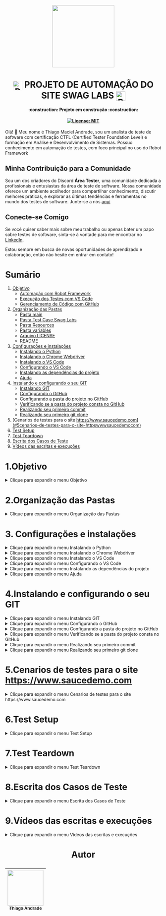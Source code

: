 <h1 align="center"> <img src="https://github.com/macielthiago89/swaglabs/assets/92893341/4dc8fa59-42e7-49cf-bfad-54b3c204ee3e" width="200" height="200"> </h1>  

<h1 align="center"> <img align="center" alt="Rafa-Python" height="30" width="30" src="https://github.com/macielthiago89/macielthiago89/assets/92893341/47fbee38-1830-4719-b39b-c07fcc6b29b1"> PROJETO DE AUTOMAÇÃO DO SITE SWAG LABS <img align="center" alt="Rafa-Python" height="30" width="30" src="https://github.com/macielthiago89/macielthiago89/assets/92893341/47fbee38-1830-4719-b39b-c07fcc6b29b1">  </h1>   

<h4 align="center"> 
    :construction:  Projeto em construção  :construction:
</h4>

<h4 align="center">
    
[![License: MIT](https://img.shields.io/badge/License-MIT-yellow.svg)](https://github.com/macielthiago89/swaglabs/blob/main/LICENSE)
</h4>

Olá! 👋 Meu nome é Thiago Maciel Andrade, sou um analista de teste de software com certificação CTFL (Certified Tester Foundation Level) e formação em Análise e Desenvolvimento de Sistemas. Possuo conhecimento em automação de testes, com foco principal no uso do Robot Framework

## Minha Contribuição para a Comunidade
Sou um dos criadores do Discord **Área Tester**, uma comunidade dedicada a profissionais e entusiastas da área de teste de software. Nossa comunidade oferece um ambiente acolhedor para compartilhar conhecimento, discutir melhores práticas, e explorar as últimas tendências e ferramentas no mundo dos testes de software. Junte-se a nós [aqui](https://discord.gg/r7p2h6m58V)

## Conecte-se Comigo
Se você quiser saber mais sobre meu trabalho ou apenas bater um papo sobre testes de software, sinta-se à vontade para me encontrar no [LinkedIn](https://www.linkedin.com/in/thiagomacielandrade/).

Estou sempre em busca de novas oportunidades de aprendizado e colaboração, então não hesite em entrar em contato!

# Sumário

1. [Objetivo](#1objetivo)
   * [Automação com Robot Framework](#automa%C3%A7%C3%A3o-com-robot-framework)
   * [Execução dos Testes com VS Code](#execu%C3%A7%C3%A3o-dos-testes-com-vs-code)
   * [Gerenciamento de Código com GitHub](#gerenciamento-de-c%C3%B3digo-com-github)
2. [Organização das Pastas](#2organiza%C3%A7%C3%A3o-das-pastas)
   * [Pasta main](#pasta-main-%EF%B8%8F-clique-aqui-para-acessar-o-reposit%C3%B3rio)
   * [Pasta Test Case Swag Labs](#pasta-test-case-swag-labs-%EF%B8%8F-clique-aqui-para-acessar-o-reposit%C3%B3rio)
   * [Pasta Resources](#pasta-resources-%EF%B8%8F-clique-aqui-para-acessar-o-reposit%C3%B3rio)
   * [Pasta variables](#pasta-variables-%EF%B8%8F-clique-aqui-para-acessar-o-reposit%C3%B3rio)
   * [Arquivo LICENSE](#arquivo-license-%EF%B8%8F-clique-aqui-para-acessar-o-reposit%C3%B3rio)
   * [README](#readme-%EF%B8%8F-clique-aqui-para-acessar-o-reposit%C3%B3rio)
3. [Configurações e instalações](#3-configura%C3%A7%C3%B5es-e-instala%C3%A7%C3%B5es)
   * [Instalando o Python](#instalando-o-python)
   * [Instalando o Chrome Webdriver](#instalando-o-chrome-webdriver)
   * [Instalando o VS Code](#instalando-o-vs-code)
   * [Configurando o VS Code](#configurando-o-vs-code)
   * [Instalando as dependências do projeto](#instalando-as-depend%C3%AAncias-do-projeto)
   * [Ajuda](#ajuda)
4. [Instalando e configurando o seu GIT](#4instalando-e-configurando-o-seu-git)
   * [Instalando GIT]([#instalando-git)
   * [Configurando o GitHub](#configurando-o-github)
   * [Configurando a pasta do projeto no GitHub](#configurando-a-pasta-do-projeto-no-github)
   * [Verificando se a pasta do projeto consta no GitHub](#verificando-se-a-pasta-do-projeto-consta-no-github)
   * [Realizando seu primeiro commit](#realizando-seu-primeiro-commit)
   * [Realizando seu primeiro git clone](#realizando-seu-primeiro-git-clone)
5. [Cenarios de testes para o site https://www.saucedemo.com](#5cenarios-de-testes-para-o-site-httpswwwsaucedemocom)
6. [Test Setup](#6test-setup)
7. [Test Teardown](#7test-teardown)
8. [Escrita dos Casos de Teste](#8escrita-dos-casos-de-teste)
9. [Vídeos das escritas e execuções](#9v%C3%ADdeos-das-escritas-e-execu%C3%A7%C3%B5es)

    
# 1.Objetivo

<details>

<summary> Clique para expandir o menu Objetivo </summary>

Este projeto se concentra na automação do site Swag Labs ([Swag Labs](https://www.saucedemo.com)), que foi desenvolvido especificamente para permitir testes de automação. Ele serve como um ambiente de treinamento onde os desenvolvedores e testadores podem praticar e aprender técnicas de automação de testes utilizando diferentes ferramentas e frameworks, como o Robot Framework, Selenium, entre outros. O "Swag Labs" geralmente simula um site de comércio eletrônico fictício, oferecendo produtos para compra e funcionalidades comuns de e-commerce, como login de usuários, adição de itens ao carrinho de compras, checkout, entre outros. 

## Automação com Robot Framework

O Robot Framework é uma ferramenta de automação de código aberto amplamente utilizada para escrever testes automatizados. Ele oferece uma sintaxe simples e legível que facilita a criação e manutenção de testes automatizados. Neste projeto, utilizamos o Robot Framework para escrever casos de teste que cobrem diversas funcionalidades do Swag Labs. A flexibilidade e extensibilidade do Robot Framework permitem uma integração perfeita com o Swag Labs, garantindo uma cobertura abrangente dos testes, através de keywords

## Execução dos Testes com VS Code

Para realizar a execução dos testes automatizados, utilizamos o Visual Studio Code (VS Code). O VS Code é um ambiente de desenvolvimento integrado (IDE) leve e altamente personalizável, que oferece suporte para uma variedade de linguagens de programação, incluindo Python (utilizado pelo Robot Framework). Sua interface intuitiva e extensível facilita a execução dos testes automatizados, além de proporcionar recursos avançados para depuração e análise de resultados.

## Gerenciamento de Código com GitHub

O GitHub é uma plataforma de hospedagem de código-fonte baseada em Git, que oferece controle de versão distribuído e recursos colaborativos para desenvolvedores. Utilizamos o GitHub para salvar o código-fonte do projeto e gerenciar as atualizações de forma eficiente. Além disso, o GitHub oferece recursos como pull requests e issues, que facilitam a revisão de código e a colaboração entre membros da equipe de automação de testes.

Este repositório contém os scripts de automação, casos de teste e recursos necessários para a execução e manutenção dos testes automatizados no Swag Labs. Contribuições são bem-vindas!

</details>

# 2.Organização das Pastas

<details>

<summary> Clique para expandir o menu Organização das Pastas </summary>

Ao utilizar o Robot Framework, temos muita facilidade na especificação do código, pois este trabalha com abordagem keyword-driven, reduzindo quase completamente a necessidade de implementar uma linguagem de programação. Porém, mesmo com esta facilidade, precisamos organizar as keywords, locators, variáveis e test cases de modo a facilitar o trabalho em equipe e a manutenção do código.

Em cada pasta dos grupos de funcionalidades também constam as pastas das evidências, renomeadas através do Robot, de acordo com o caso de teste.

## [Pasta main](https://github.com/macielthiago89/swaglabs/tree/CT02-03-04-05-06.01/swag_labs/main) ⬅️ Clique aqui para acessar o repositório

- **Main**: Esta pasta é responsável por organizar e relacionar as pastas pais de settings através de um tipo de "encapsulamento".
- **Main_dados**: Esta pasta é responsável por conter os dados que serão utilizados com frequência na escrita e execução dos testes, como os dados de login, nome da empresa e ambiente.
- **Main_keywords**: Esta pasta é responsável por conter as keywords criadas pelo usuário durante a escrita e execução dos testes.
- **Main_resources**: Esta pasta contém todos os caminhos dos resources das keywords criadas para escrita e execução dos casos de testes.
- **Main_variables**: Esta pasta contém todos os caminhos das variáveis inseridas nos locators das keywords criadas para escrita e execução dos casos de testes.

## [Pasta Test Case Swag Labs](https://github.com/macielthiago89/swaglabs/tree/CT02-03-04-05-06.01/swag_labs/test_case_swaglabs) ⬅️ Clique aqui para acessar o repositório

Nesta pasta é onde se encontram os Test Cases, pastas onde os casos de teste serão escritos para serem executados através das keywords. As pastas são divididas por grupos de funcionalidades de cada tela do site, que aos poucos iremos cobrir todas as funcionalidades encontradas nas telas.

## [Pasta Resources](https://github.com/macielthiago89/swaglabs/tree/CT02-03-04-05-06.01/swag_labs/resources) ⬅️ Clique aqui para acessar o repositório

### Pasta resources/resources_casos_de_teste
- **resources_casos_de_teste**: Esta pasta é responsável por conter as keywords padrões das libraries do Robot Framework. Keywords relacionadas aos steps dos test cases.

### Pasta resources/resource_test_setup

- **resource_test_setup**: Esta pasta é responsável por conter as keywords padrões das libraries do Robot Framework. Keywords relacionadas ao test setup.

### Pasta resources/resource_test_teardown

- **resource_test_teardown**: Esta pasta é responsável por conter as keywords padrões das libraries do Robot Framework. Keywords relacionadas ao test teardown.

## [Pasta variables](https://github.com/macielthiago89/swaglabs/tree/CT02-03-04-05-06.01/swag_labs/variables) ⬅️ Clique aqui para acessar o repositório

- **Variables**: 
    - **Variables_test_case**: Esta pasta é responsável por armazenar os locators vinculados às variáveis dos test cases.
    - **Variables_test_setup**: Esta pasta é responsável por armazenar os locators vinculados às variáveis dos test setup.
    - **Variables_test_teardown**: Esta pasta é responsável por armazenar os locators vinculados às variáveis dos test teardown.

## [Arquivo LICENSE](https://github.com/macielthiago89/swaglabs/blob/main/LICENSE) ⬅️ Clique aqui para acessar o repositório

A licença MIT permite que o software seja tratado sem restrições para o uso, modificação e distribuição.

## [README](https://github.com/macielthiago89/swaglabs/blob/main/README.md) ⬅️ Clique aqui para acessar o repositório

README consta todas as informações referente ao projeto como objetivo, arquitetura das pasta, instalações...
É possível adicionar um arquivo README a um repositório para comunicar informações importantes sobre o seu projeto. Um README, junto com uma licença de repositório, um arquivo de citação, diretrizes de contribuição e um código de conduta, comunica as expectativas do projeto e ajuda você a gerenciar contribuições.

É possível adicionar um arquivo README a um repositório para comunicar informações importantes sobre o seu projeto. Um README, junto com uma licença de repositório, um arquivo de citação, diretrizes de contribuição e um código de conduta, comunica as expectativas do projeto e ajuda você a gerenciar contribuições.

## [requirements.txt](https://github.com/macielthiago89/swaglabs/blob/CT02-03-04-05-06.01/swag_labs/requirements.txt) ⬅️ Clique aqui para acessar o repositório

Neste arquivo consta todas as dependência necessarias para poder instalar e rodar os scripts .robot

</details>
  
# 3. Configurações e instalações

<details>

## Instalando o Python
<summary> Clique para expandir o menu Instalando o Python </summary>

* Acesse o site [python.org/downloads](https://www.python.org/downloads/) ou pesquise no Google por "Python" e clique em "Downloads".

![1](https://github.com/macielthiago89/swaglabs/assets/92893341/542d3663-82e2-46c1-b8ff-1ed155866685)

* Clique em "Download Python" (Versão atual).

![2](https://github.com/macielthiago89/swaglabs/assets/92893341/96fafc04-f1ce-441c-a6c0-648961087a41)

* Marque os checkboxes "Use admin privileges when installing py.exe" e "Add python.exe to PATH". Após marcar os checkboxes, clique em "Install Now" e depois em "Next".

![3](https://github.com/macielthiago89/swaglabs/assets/92893341/ba2913cb-522e-45c2-abd3-7a6c9afa4d23)

* Clique em "Close" para fechar o instalador do Python.

![4](https://github.com/macielthiago89/swaglabs/assets/92893341/1a5c9d87-9c1f-4fd6-9d08-7b18132f1825)

* Abra o CMD do Windows e digite `python --version`. A versão exibida no CMD deve ser a mesma que você baixou no passo 02.

![5](https://github.com/macielthiago89/swaglabs/assets/92893341/b84b230a-891d-4b2c-9d6d-0735c732225d)

* Clique em "Close" para fechar o instalador do Python.

</details>

<details>

## Instalando o Chrome Webdriver

<summary> Clique para expandir o menu Instalando o Chrome Webdriver </summary>

* No navegador do Chrome, clique em "⁝" para exibir as opções do Chrome e depois em "Ajuda" > "Sobre o Google Chrome".

![6](https://github.com/macielthiago89/swaglabs/assets/92893341/99d65f59-6c79-4ad6-9336-37c5c28715e1)

* Verifique qual a última versão do Chrome. Caso esteja desatualizado, atualize-o.

![7](https://github.com/macielthiago89/swaglabs/assets/92893341/7a62ebf3-196e-423b-b95e-b22284523a87)

* Acesse o site [chromedriver.chromium.org/downloads](https://chromedriver.chromium.org/downloads) e baixe a versão compatível com seu Chrome.

![8](https://github.com/macielthiago89/swaglabs/assets/92893341/5f2f3f39-fc86-4b19-ace0-fc131d76af90)

* Clique em "STABLE", esta é a versão estável do Chrome Driver.

![9](https://github.com/macielthiago89/swaglabs/assets/92893341/6443dfeb-b682-4e3d-b56e-de2df1713504)

![10](https://github.com/macielthiago89/swaglabs/assets/92893341/4baa4052-fb57-45a1-a8ce-70484560c827)

* Abra o arquivo baixado no seu navegador.

![11](https://github.com/macielthiago89/swaglabs/assets/92893341/ab6ea580-e15a-43b3-8b94-d6cd2f49833f)

* Navegue até onde o Python foi instalado. Caso não lembre onde foi instalado, clique com o botão direito sobre o atalho do Python, abra o local do arquivo e a pasta "Scripts".

![13](https://github.com/macielthiago89/swaglabs/assets/92893341/d1945088-8ec9-45db-9449-67b66ae09567)

* Cole o arquivo `chromedriver.exe`.

![12](https://github.com/macielthiago89/swaglabs/assets/92893341/5ccea767-4b0b-41ae-9a3c-09c9b9cb08a7)

![14](https://github.com/macielthiago89/swaglabs/assets/92893341/5b93744c-c7f0-4c3b-a9bb-3b3dc47a66e8)

</details>

<details>

## Instalando o VS Code

<summary> Clique para expandir o menu Instalando o VS Code </summary>

* Acesse o site [code.visualstudio.com/download](https://code.visualstudio.com/download) ou pesquise no Google por "VS Code" e clique em "Download".

![20](https://github.com/macielthiago89/swaglabs/assets/92893341/19b5e435-2efd-4441-8e2b-deb1190f3c7f)

* Selecione o Visual Studio Code de acordo com seu sistema operacional.

![21](https://github.com/macielthiago89/swaglabs/assets/92893341/9180ebec-3e00-46fd-a1d3-19c5b11337e4)

* Aceite o acordo e siga as instruções para finalizar a instalação.

![22](https://github.com/macielthiago89/swaglabs/assets/92893341/0bbd1ffe-f125-4a20-a02f-9340c9aaaee8)

</details>

<details>

## Configurando o VS Code
    
<summary> Clique para expandir o menu Configurando o VS Code </summary>

* Abra o VS Code.

* Clique em "Extensions" e instale as extensões necessárias, como "Robot Framework Language Server", "Material Icon Theme", e "Dracula Official".

![23](https://github.com/macielthiago89/swaglabs/assets/92893341/ca7fc48c-ef3a-4ed6-b46d-26bffb9a176c)

![25](https://github.com/macielthiago89/swaglabs/assets/92893341/fa67a4b9-f194-4540-8303-1033ea962b43)

![26](https://github.com/macielthiago89/swaglabs/assets/92893341/d01a2a30-be0a-469d-b702-7ea8763c5125)

</details>

<details>

## Instalando as dependências do projeto

<summary> Clique para expandir o menu Instalando as dependências do projeto </summary>

* Abra o VS Code.

* Clique em "View" e selecione a opção "Terminal".

* Digite o codigo abaixo e tecle enter 
```bash
pip install -r requirements.txt 
```
   -- OBS: Ao executar esse comando, o pip percorre o arquivo requirements.txt, lê cada linha e instala as bibliotecas e suas versões especificadas. Caso seja preciso será atualizado automaticamente para a versão mais atual

* Crie um arquivo `.code-workspace` para configurar o ambiente de trabalho.

![27](https://github.com/macielthiago89/swaglabs/assets/92893341/ee8a553b-c7b5-4816-bffb-e2fb32b30aba)

* Cole o seguinte código no arquivo:

```json
{
    "folders": [
        {
            "path": "."
        }
    ],
    "settings": {
        "rfLanguageServer.libraries": [
            "BuiltIn-3.1.1",
            "Collections-3.1.1",
            "DateTime-3.1.1",
            "Dialogs-3.1.1",
            "OperatingSystem-3.1.1",
            "Process-3.1.1",
            "Screenshot-3.1.1",
            "SeleniumLibrary-3.3.1",
            "Telnet-3.1.1",
            "XML-3.1.1"
        ]
    }
}
```

![28](https://github.com/macielthiago89/swaglabs/assets/92893341/2aed22af-bcad-45b8-ac84-ea18513874d6)

* Após salvar o arquivo, crie um arquivo com extensão .robot e digite *** Sistema para exibir as opções de sessões do Robot.

* Crie outro arquivo com extensão .robot, digite *** Settings *** e importe a library Selenium ou qualquer outra. Em seguida, digite *** Keywords ***.

![29](https://github.com/macielthiago89/swaglabs/assets/92893341/d51ae1d4-fdb7-47ef-b969-b1c6c2b06724)

* Ao digitar a keyword, o VS Code já exibe a opção para selecionar.

![30](https://github.com/macielthiago89/swaglabs/assets/92893341/406ba833-73a0-4ea2-a992-0e49ac33126f)

</details>

<details>

## Ajuda
    
<summary> Clique para expandir o menu Ajuda </summary>

Se mesmo após a instalação do Python o programa não reconheceu as variáveis de ambiente, siga estes passos:

   *  Clique em "Pesquisa" no Windows.

   *  Digite "Variáveis de ambiente".

   *  Após a tela abrir, clique em "Variáveis de ambiente".

   *  Em "Variáveis de usuário", clique em "Path".

   *  Clique em "Editar".

   *  Clique em "Procurar" e navegue até onde o seu Python foi instalado.

   *  Selecione o diretório do Python e Python\Scripts.

   * Coloque as duas variáveis em primeiro e salve.

![31](https://github.com/macielthiago89/swaglabs/assets/92893341/8ee4ed3a-92ff-4dbd-b5a4-908bceb25c74)

## Conseguir locators

### Sites de ajuda para encontrar Xpath manualmente:

[Clique aqui para acessar o site devhints](https://devhints.io/xpath)

[Clique aqui para acessar o site htmlcheatsheet](https://htmlcheatsheet.com/css/)

### Extensões para encontrar os locators:

[Clique aqui para instalar a extensão CSS Selector](https://chromewebstore.google.com/detail/css-selector-helper/gddgceinofapfodcekopkjjelkbjodin)

[Clique aqui para instalar a extensão True Path](https://chromewebstore.google.com/detail/truepath/mgjhkhhbkkldiihlajcnlfchfcmhipmn?hl=pt-BR). 

### Robot Framework User Guide

Guia do usuario do robot framework

[Clique aqui para acessar o Robot Framework User Guide](https://robotframework.org/robotframework/latest/RobotFrameworkUserGuide.html)

</details>

# 4.Instalando e configurando o seu GIT

<details>

<summary> Clique para expandir o menu Instalando GIT </summary>

## Instalando GIT

* Acesse o link [Git para Windows](https://git-scm.com/download/win) ou pesquise no Google por "GIT" e clique em "Download for Windows".

![1](https://github.com/macielthiago89/swaglabs/assets/92893341/df3a7b51-64e5-49c3-8d9a-764b778f1aa2)

* Selecione a arquitetura de acordo com o seu sistema.

![2](https://github.com/macielthiago89/swaglabs/assets/92893341/4f148730-3622-49eb-877e-3cbb5a77f6a3)

* Abra o programa do Git e clique sempre em "NEXT".

![3](https://github.com/macielthiago89/swaglabs/assets/92893341/a29ccbca-e5c3-4fba-aad9-4ee6a9985b90)

</details>

<details>

<summary> Clique para expandir o menu Configurando o GitHub </summary>

## Configurando o GitHub

* Abra o VS Code.

* Clique em "View" e selecione a opção "Terminal".

![4](https://github.com/macielthiago89/swaglabs/assets/92893341/397e9826-fa64-4efb-975e-40cdc47b8607)

* No terminal, clique em "Git Bash".

![5](https://github.com/macielthiago89/swaglabs/assets/92893341/3b7959b0-6a94-4f0a-b39f-06bda8604f54)

* No terminal, digite `git config --global user.name <Seu nome de usuário do GitHub>`.

![6](https://github.com/macielthiago89/swaglabs/assets/92893341/6b34ef25-6e32-43c9-b81c-ce2f91476d27)

* No terminal, digite `git config --global user.email <Seu e-mail do GitHub>`.

![7](https://github.com/macielthiago89/swaglabs/assets/92893341/e7c7559d-70cd-4d2d-89f3-4ea2fc7a7f50)

</details>

<details>

<summary> Clique para expandir o menu Configurando a pasta do projeto no GitHub</summary>

## Configurando a pasta do projeto no GitHub

* Abra o VS Code.

* Clique em "Source Control". (Observação: Caso não tenha a opção "Source Control" visível, clique com o botão direito na engrenagem de configuração e selecione a opção "Source Control").

![8](https://github.com/macielthiago89/swaglabs/assets/92893341/f756a63e-d07f-492d-a3a4-3b82d12b3ed5)

* Clique em "Open Folder".

![9](https://github.com/macielthiago89/swaglabs/assets/92893341/32066b46-02bc-4edb-8b74-595d68ac4422)

* Selecione a pasta para criar o projeto ou crie uma nova.

![10](https://github.com/macielthiago89/swaglabs/assets/92893341/d1cb0a80-0e10-44ec-bf3a-6d4f364661e6)

* O VS Code irá exibir uma tela de confiabilidade para os autores da pasta. Selecione a caixa de seleção "Trust the authors of all files in the parent folder 'Nome da sua pasta'". Clique em "Yes, I trust the authors".

![11](https://github.com/macielthiago89/swaglabs/assets/92893341/a7315810-9ea8-4f2c-b1b6-b4168677692c)

</details>

<details>

<summary> Clique para expandir o menu Verificando se a pasta do projeto consta no GitHub </summary>

## Verificando se a pasta do projeto consta no GitHub

* Clique em "New File".

* Crie um arquivo qualquer.

![12](https://github.com/macielthiago89/swaglabs/assets/92893341/542a7ac2-09c1-47a9-86bf-a2fdd45585ae)

* Clique em "Source File". Clique em "Publish to GitHub".

![14](https://github.com/macielthiago89/swaglabs/assets/92893341/38776858-72c3-4273-8cd3-3add6d8e4ef8)

* O sistema deve exibir uma mensagem pedindo para a extensão do GitHub acessar o GitHub pelo seu navegador. Clique em "Allow".

![15](https://github.com/macielthiago89/swaglabs/assets/92893341/fe6badec-6667-4be3-af27-952e433391e2)

* O VS Code deve abrir seu navegador e pedir para abrir o Visual Studio Code, clique em "Sim".

![16](https://github.com/macielthiago89/swaglabs/assets/92893341/a261d390-2cb9-44cb-b458-965260d8ff77)

* Retorne ao VS Code e no campo de pesquisa insira o nome do seu repositório que será criado no GitHub.

![17](https://github.com/macielthiago89/swaglabs/assets/92893341/17af54c8-ec90-4c26-8f76-e1cb96514670)

* No VS Code, selecione no campo de pesquisa o arquivo criado anteriormente.

![18](https://github.com/macielthiago89/swaglabs/assets/92893341/3a41fb63-2e0a-4bf0-8ef7-09f8402d1a87)

* O VS Code irá exibir para abrir o GitHub no seu navegador. Clique em "Sign in with your browser".

![19](https://github.com/macielthiago89/swaglabs/assets/92893341/3c1e37bd-9c71-4aaa-a494-089506dbee13)

* O VS Code deve exibir a mensagem de sucesso. Clique em "Open on GitHub".

![20](https://github.com/macielthiago89/swaglabs/assets/92893341/6326c880-1b77-40fe-85c6-4663711eacdc)

* O sistema deve exibir no seu navegador a sua conta do GitHub com o seu repositório e o arquivo criado no passo 12.

![21](https://github.com/macielthiago89/swaglabs/assets/92893341/3f0f2673-fdc2-476a-9f66-715464fac555)

</details>

<details>

# Realizando seu primeiro commit

<summary> Clique para expandir o menu Realizando seu primeiro commit </summary>

* No terminal clique em git bash e digite o codigo abaixo:

```
echo "# (Nome do repositorio)" >> README.md
git init
git add README.md
git commit -m "Nome do primeiro commit"
git branch -M main
git remote add origin (Link do repositorio completo com .git no final)
git push -u origin main

```

* No arquivo criado, realize alguma edição.

![22](https://github.com/macielthiago89/swaglabs/assets/92893341/ecbf11fb-5ad1-450a-adbb-81b2f53ee79a)

* Clique em "Source File". Insira o título do commit no campo "Message". Clique em "Commit".

![23](https://github.com/macielthiago89/swaglabs/assets/92893341/4f697345-bf19-4531-ba6a-b42e58151fd3)

* O VS Code deve exibir uma mensagem informando que não tem nenhuma edição preparada e pergunta se você quer realizar a mudança, clique em "Always".

![24](https://github.com/macielthiago89/swaglabs/assets/92893341/f2f59439-9ec8-4be4-abb1-50f71b162d24)

* Clique em "Sync Changes".

![25](https://github.com/macielthiago89/swaglabs/assets/92893341/eb5946bb-b1e8-4985-9a12-804bc1e0165b)

* O VS Code deve exibir a mensagem informando para qual branch será feito o commit.

![26](https://github.com/macielthiago89/swaglabs/assets/92893341/10f615ad-993e-4f16-89f3-cc7cab0f6ec8)

* Atualize o seu GitHub e verifique a edição realizada.

![27](https://github.com/macielthiago89/swaglabs/assets/92893341/df2acc25-26fe-4afa-84aa-c1301c9afb9b)

</details>

<details>

# Realizando seu primeiro git clone

<summary> Clique para expandir o menu Realizando seu primeiro git clone </summary>

* No VS Code, clique em "New Window".

![28](https://github.com/macielthiago89/swaglabs/assets/92893341/3a2fe9bd-d731-4e4c-af80-d56b7936e5c3)

* Clique em "Source File".

![29](https://github.com/macielthiago89/swaglabs/assets/92893341/5dec7dbb-b890-4b90-bec5-acf52dcd41c7)

* Clique em "Clone Repository".

![30](https://github.com/macielthiago89/swaglabs/assets/92893341/0524bea3-9ad8-4a50-9394-510326b9fba2)

* Selecione o repositório do GitHub que você quer clonar.

![31](https://github.com/macielthiago89/swaglabs/assets/92893341/2a7dd673-b0bb-4af4-8240-de76377a5899)

* Selecione a pasta no Windows onde será salvo o seu repositório.

![32](https://github.com/macielthiago89/swaglabs/assets/92893341/f51918c2-40a8-405a-adea-66fd08606fa0)

* Clique em "Open in New Window".

![33](https://github.com/macielthiago89/swaglabs/assets/92893341/094daff9-5994-47ad-ac8c-7c5932ce4c3c)

* As pastas serão clonadas do repositório do GitHub e inseridas no VS Code.

![34](https://github.com/macielthiago89/swaglabs/assets/92893341/21e0e139-8ca2-49fd-b6d9-c066cf747d2f)

</details>

# 5.Cenarios de testes para o site https://www.saucedemo.com

<details>

<summary> Clique para expandir o menu Cenarios de testes para o site https://www.saucedemo.com </summary>

## [Casos de teste](https://github.com/macielthiago89/swaglabs/tree/CT02-03-04-05-06.01/swag_labs/test_case_swaglabs) ⬅️ Clique aqui para acessar o repositório

## Tela Principal

- Realizar o login.
- Visualizar a mensagem de campo obrigatório para os campos username e password.
- Visualizar a mensagem de campo obrigatório para o campo username.
- Visualizar a mensagem de campo obrigatório para o campo password.
- Fechar mensagem de campo obrigatório para o campo username.
- Fechar mensagem de campo obrigatório para o campo password.

## Tela do Inventário

- ✅ CT0001 - Clicar no botão para abrir a aba do menu.
- ✅ CT0002 - Clicar no botão para fechar a aba do menu.
- ✅ CT0003 - Acessar a tela "All Items".
- ✅ CT0004 - Acessar a tela "About".
- ✅ CT0005 - Realizar o logout.
- ✅ CT0006 - Acessar a tela "Reset App State".
- ✅ CT0007 - Clicar no botão "Remove item".
- ✅ CT0010 - Funcionalidade de filtro por Nome (A a Z).
- ✅ CT0011 - Funcionalidade de filtro por Nome (Z a A).
- ❌ Funcionalidade de filtro por Preço (Baixo para Alto) (Não possivel automoção)
- ❌ Funcionalidade de filtro por Preço (Alto para Baixo) (Não possivel automoção)
- ✅ CT0008 - Clicar no botão "Add to Cart".
- ✅ CT0009 - Acessar as informações de um produto.
- ✅ CT0012 - Clicar no botão "Back to Products".

## Tela do Carrinho

- Clicar no botão "Continue Shopping".
- Clicar no botão "Checkout".

## Tela do Checkout - Passo um

- Clicar no botão "Cancel".
- Clicar no botão "Continue".
- Visualizar a mensagem de campo obrigatório para os campos first name, last name e zip/postal code.
- Visualizar a mensagem de campo obrigatório para os campos last name e zip/postal code.
- Visualizar a mensagem de campo obrigatório para o campo zip/postal code.

## Tela do Checkout - Passo dois

- Clicar no botão "Cancel".
- Clicar no botão "Finish".

## Funcionalidades Adicionais

- Testar a função de adicionar item ao carrinho.
- Adicionar um item ao carrinho.
- Clicar no botão "Remove".
- Verificar se a tela do checkout step two exibe o item adicionado.
- Verificar a quantidade de itens no carrinho.
- Verificar o número de itens adicionados no carrinho.

</details>

# 6.Test Setup

<details>

<summary> Clique para expandir o menu Test Setup </summary> 

## [Test setup](https://github.com/macielthiago89/swaglabs/tree/CT02-03-04-05-06.01/swag_labs/test_case_swaglabs/test_setup) ⬅️ Clique aqui para acessar o repositório

No Robot Framework, o termo "test setup" refere-se a uma seção especial de um caso de teste ("test case") que é usada para configurar o ambiente de teste antes que o teste real seja executado. Esta seção é uma das quatro partes principais de um caso de teste no Robot Framework, juntamente com "Settings", "Test Case" e "Teardown".

A importância do "test setup" reside na capacidade de preparar o ambiente de teste de maneira consistente e confiável antes de cada execução de teste. Isso pode incluir a inicialização de aplicativos, a configuração de estados de sistema específicos, a definição de variáveis necessárias ou a configuração de outros pré-requisitos para o teste.

Alguns dos principais aspectos da importância do "test setup" no Robot Framework incluem consistência, economia de tempo, redução de erros, facilidade de manutenção e reutilização. Em resumo, o "test setup" no Robot Framework desempenha um papel crucial na automação de testes, garantindo que o ambiente de teste seja configurado corretamente e de forma consistente antes da execução do teste real, resultando em testes mais eficientes e confiáveis.

## Implementação do Test Setup

### Configurações

Na pasta `swaglabs/settings/resources/resource_test_setup`, foi criado um arquivo `resource_test_setup.robot`, nele devem constar os passos descritos no "test case" do "test setup" em forma de palavras-chave contidas nas bibliotecas que o Robot suporta.

Na pasta `settings/main`, foram criados os seguintes arquivos:

- `Main_resource`: Onde constam todos os caminhos dos recursos.
- `Main_keywords`: Onde constam todas a keywords criadas pelo usuario.
- `Main_variables`: Onde constam todos os caminhos das variáveis, criadas em forma de lista para serem aproveitadas durante todo o projeto.
- `Main_dados`: Onde constam todos os dados fixos utilizados nos testes, como ambiente, usuário, senha, etc., definidos por variáveis.
- `Main`: Onde foi criado um "encapsulamento" entre as pastas de configurações, criando um Page Object Model (POM), onde todas as pastas se interligam no arquivo `main.robot` que se encontra no caminho `settings/main/`.

Todos os arquivos serão utilizados durante todo o projeto para inserir os caminhos das pastas que serão declaradas em todo o projeto.

O Page Object Model (POM) é uma técnica de design comum em automação de testes, e sua importância no Robot Framework é significativa. O POM visa melhorar a manutenção, reutilização e escalabilidade dos casos de teste automatizados, abstraindo a estrutura e os elementos da interface do usuário (UI) em objetos reutilizáveis. Manutenção Simplificada, Reutilização de Código, Abstração de Detalhes da Interface do Usuário, Facilidade de Leitura e Manutenção de Casos de Teste e Paralelismo e Escalabilidade são algumas das principais razões pelas quais o POM é importante no contexto do Robot Framework.

Em resumo, o Page Object Model desempenha um papel fundamental na automação de testes com o Robot Framework, permitindo uma estrutura mais organizada, reutilizável e de fácil manutenção para os casos de teste automatizados. Isso ajuda a melhorar a eficiência, a confiabilidade e a escalabilidade dos processos de automação de testes.

### Caso de teste "test_setup"

Na pasta `swaglabs/test_case_swaglabs/test_setup/`, foi criado um arquivo `test_setup.robot`, nele devem constar o caso de teste responsável pelos passos para ser executado o "test setup".

Foram escritos os passos para acessar o site e realizar o login, verificando o sucesso ao logar.

No caso de teste consta:

- Documentation da suite: Responsável por informar ao usuário qual o objetivo do teste.
- Metadata: São os dados que serão exibidos no log report.
- Resource: Declarado a partir do caminho do arquivo `main.robot`.
- Test Timeout: Definido em 2 minutos.
- Documentation do caso de teste: Onde constam as pré-condições para serem realizados os testes.
- Tags: Informando duas tags para execução direcionada a esse teste. Foram criadas as tags `test_setup`, com a finalidade de executar somente esse caso de teste, e a tag `regression`, onde todos os casos de teste receberão essa tag para serem executados em conjunto em uma futura regressão.

### Comando para executar o "test_setup"

```bash

<Caminho do arquivo> robot .\test_setup.robot

```

Ao decorrer das escritas o test setup será transformada em Keyword, um dos beneficios do Robot framework é você poder criar sua propria keyword.

### Vídeo de implementação:
[Clique aqui para visualizar o vídeo do Test Setup](https://drive.google.com/file/d/1BHq4NNcTYvJ1inFQqlIJ5XRscIPv_wq0/view?usp=drive_link)

</details>

# 7.Test Teardown

<details>

<summary> Clique para expandir o menu Test Teardown </summary>

## [Test Teardown](https://github.com/macielthiago89/swaglabs/tree/CT02-03-04-05-06.01/swag_labs/resources/resource_test_teardown) ⬅️ Clique aqui para acessar o repositório

O "test teardown" no Robot Framework é uma funcionalidade que permite a execução de ações específicas após a conclusão de um caso de teste. Basicamente, é uma seção reservada onde você pode definir tarefas que precisam ser executadas independentemente do resultado do teste, seja ele passando ou falhando.

A importância do "test teardown" reside em algumas áreas chave:

- **Limpeza de ambiente**: Garantir que o ambiente seja deixado em um estado consistente após a execução do teste.
- **Liberação de recursos**: Garantir que recursos alocados durante a execução do teste sejam liberados, evitando vazamentos de recursos.
- **Relatórios e Logging**: Registrar informações adicionais sobre a execução do teste para entender o contexto, mesmo em caso de falha.
- **Configuração para o próximo teste**: Preparar o ambiente para o próximo teste revertendo configurações ou restaurando o estado inicial do sistema.

Em resumo, o "test teardown" é uma parte crucial da estrutura de automação de teste do Robot Framework, pois permite a execução de ações importantes antes de finalizar a execução de um caso de teste, garantindo assim a consistência e a confiabilidade dos testes automatizados.

## Implementação do Test Teardown

### Configurações

Na pasta `swaglabs/settings/resources/resource_test_teardown`, foi criado um arquivo `resource_test_teardown.robot`. Nele, devem constar as keywords a serem executadas no test teardown.

O resource do test teardown foi declarado no arquivo `main_resource.robot`.

Ao escrever as variáveis, foi introduzida a keyword `Capture Page Screenshot`, que contém 2 argumentos que serão declarados em cada caso de teste, facilitando a identificação das evidências de acordo com o caso de teste.

Todos os arquivos serão utilizados durante todo o projeto para inserir os caminhos das pastas que serão declaradas em todo o projeto.

[Clique aqui para visualizar o vídeo do Test Teardown]

</details>

# 8.Escrita dos Casos de Teste

<details>

<summary> Clique para expandir o menu Escrita dos Casos de Teste </summary>

## [Casos de teste](https://github.com/macielthiago89/swaglabs/tree/CT02-03-04-05-06.01/swag_labs/test_case_swaglabs) ⬅️ Clique aqui para acessar o repositório

O Robot Framework é uma estrutura de automação de teste de código aberto amplamente utilizada para escrever casos de teste e automatizar testes em uma variedade de aplicativos e sistemas. Aqui estão algumas das principais razões pelas quais é importante utilizar o Robot Framework na escrita de casos de teste:

- **Facilidade de uso:** O Robot Framework utiliza uma sintaxe fácil de entender e uma estrutura de arquivo tabular que torna a escrita e manutenção dos casos de teste mais acessível para profissionais de teste, desenvolvedores e outros membros da equipe.

- **Reutilização de código:** Ele suporta a reutilização de bibliotecas de código, permitindo que os testadores escrevam bibliotecas personalizadas ou reutilizem bibliotecas existentes para diferentes projetos e cenários de teste. Isso economiza tempo e esforço, uma vez que partes comuns de testes podem ser reaproveitadas facilmente.

- **Integração com diversas tecnologias:** O Robot Framework possui uma vasta gama de bibliotecas e plug-ins que permitem a integração com diferentes tecnologias e ferramentas de automação, como Selenium para testes web, Appium para testes mobile, e muitos outros. Isso oferece flexibilidade para testar uma variedade de sistemas e aplicativos.

- **Suporte à automação de teste de aceitação:** O Robot Framework é altamente adequado para automação de teste de aceitação, permitindo que os testadores escrevam casos de teste que validem se um sistema atende aos requisitos de negócio e comportamento esperado.

- **Geração de relatórios e logs:** Ele gera relatórios e logs detalhados após a execução dos testes, fornecendo uma visão clara sobre o resultado dos testes, incluindo sucesso, falhas e erros. Isso ajuda na identificação e resolução rápida de problemas.

- **Suporte à abordagem de desenvolvimento ágil:** O Robot Framework é flexível e pode ser facilmente integrado em processos de desenvolvimento ágil, permitindo que os testes sejam automatizados e executados continuamente durante o ciclo de desenvolvimento.

- **Comunidade ativa e suporte:** O Robot Framework possui uma comunidade ativa de usuários e desenvolvedores, o que significa que há uma abundância de recursos, documentação e suporte disponíveis para ajudar os usuários a resolver problemas e aprender mais sobre a estrutura.

Em resumo, a utilização do Robot Framework na escrita de casos de teste oferece uma série de benefícios, incluindo facilidade de uso, reutilização de código, integração com diversas tecnologias, suporte à automação de teste de aceitação, geração de relatórios detalhados e suporte à abordagem ágil de desenvolvimento. Isso faz com que seja uma escolha valiosa para equipes de teste que buscam aumentar a eficiência e a qualidade de seus processos de teste de software.

## Implementação dos Casos de Teste

Foi criada uma pasta chamada `test_case_swaglabs` com o nome `test_case_swaglabs`. Dentro desta pasta, os casos de teste foram divididos por tela, e dentro dessas pastas de telas constam os casos de teste iniciados por `CT` e sua numeração em ordem crescente de acordo com os cenários criados e citados no tópico 11 deste README.

Cada caso de teste receberá na sessão `TAG` sua tag de regressão e `CT` com seu número do caso de teste. Também receberão no `test teardown` suas variáveis com o nome da tela e `CT` com seu número do caso de teste, para serem organizados quando a keyword `capture page screenshot` for usada, facilitando o entendimento das evidências. No caso de teste também constam:

- `Documentation da suite:` Responsável por informar ao usuário qual o objetivo do teste.
- `Metadata:` São os dados que serão exibidos no log report.
- `Resource:` Declarado a partir do caminho do arquivo `main.robot`.
- `Test Timeout:` Definido em 2 minutos.
- `Documentation do caso de teste:` Onde constam as pré-condições para serem realizados os testes.
- `Test setup:` Criado e transformado em keyword onde é o primeiro arquivo a ser executado no caso de teste.
- `Test Teardown:` Criado para registrar as evidências e fechar o browser.

Foram criados arquivos separados e colocados nas pastas de suas respectivas funções:
- Armazenamentos das variáveis ficam na pasta `variables_testcase.robot`.
- Armazenamentos das resources ficam na pasta `resource_testcase.robot`.
- Todos os arquivos são "Encapsulados" e referenciados no arquivo `main.robot`.

## Comando para Executar o Caso de Teste:

`<Caminho do arquivo> robot –d .log .\CT<numero do caso de teste>Titulo do caso de teste.robot`

### Vídeo de implementação:
[Clique aqui para visualizar o vídeo do 1º caso de teste](https://drive.google.com/file/d/1Ak-cMXnwvzXvsVwF35kE3092CfeuCil7/view?usp=sharing)

</details>

# 9.Vídeos das escritas e execuções

<details>

<summary> Clique para expandir o menu Vídeos das escritas e execuções </summary>

Vídeo da escrita e execução dos casos de teste: 

[Clique aqui para visualizar o vídeo das escritas e execuções: CT0002 - CT0003 - CT0004 - CT0005 - CT0006](https://drive.google.com/file/d/1IAgKrxLDIHgCH9Wep5nUKGLen536Cx7p/view?usp=sharing)

[Clique aqui para visualizar o vídeo das escritas e execuções: CT0007 - CT0008 - CT0009](https://drive.google.com/file/d/1XvwY9zQ7LBZHIA3Mh6d0gNksTHC5Ymdj/view?usp=sharing)

[Clique aqui para visualizar o vídeo das escritas e execuções: CT0010 - CT0011 - CT0012]()

</details>

<h1 align="center"> 
    
Autor

</h1>

| [<img loading="lazy" src="https://avatars.githubusercontent.com/u/92893341?s=400&u=0989f8aaeafda3859f2027f9505d0a2905697e91&v=4" width=115><br><sub>Thiago Andrade</sub>](https://github.com/macielthiago89/) |
| :---: | 

